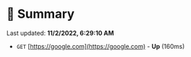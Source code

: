 # 📖 Summary
Last updated: **11/2/2022, 6:29:10 AM**

- `GET` [https://google.com](https://google.com) - **Up** (160ms)
